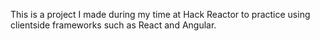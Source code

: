 This is a project I made during my time at Hack Reactor to practice using clientside frameworks such as React and Angular.